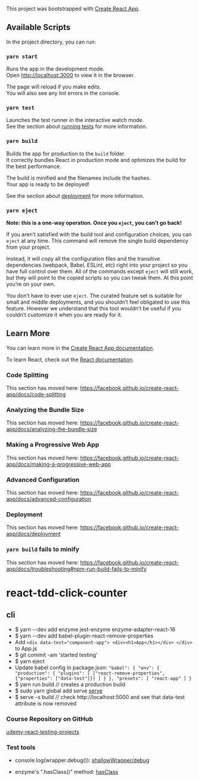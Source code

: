 This project was bootstrapped with [Create React App](https://github.com/facebook/create-react-app).

## Available Scripts

In the project directory, you can run:

### `yarn start`

Runs the app in the development mode.<br />
Open [http://localhost:3000](http://localhost:3000) to view it in the browser.

The page will reload if you make edits.<br />
You will also see any lint errors in the console.

### `yarn test`

Launches the test runner in the interactive watch mode.<br />
See the section about [running tests](https://facebook.github.io/create-react-app/docs/running-tests) for more information.

### `yarn build`

Builds the app for production to the `build` folder.<br />
It correctly bundles React in production mode and optimizes the build for the best performance.

The build is minified and the filenames include the hashes.<br />
Your app is ready to be deployed!

See the section about [deployment](https://facebook.github.io/create-react-app/docs/deployment) for more information.

### `yarn eject`

**Note: this is a one-way operation. Once you `eject`, you can’t go back!**

If you aren’t satisfied with the build tool and configuration choices, you can `eject` at any time. This command will remove the single build dependency from your project.

Instead, it will copy all the configuration files and the transitive dependencies (webpack, Babel, ESLint, etc) right into your project so you have full control over them. All of the commands except `eject` will still work, but they will point to the copied scripts so you can tweak them. At this point you’re on your own.

You don’t have to ever use `eject`. The curated feature set is suitable for small and middle deployments, and you shouldn’t feel obligated to use this feature. However we understand that this tool wouldn’t be useful if you couldn’t customize it when you are ready for it.

## Learn More

You can learn more in the [Create React App documentation](https://facebook.github.io/create-react-app/docs/getting-started).

To learn React, check out the [React documentation](https://reactjs.org/).

### Code Splitting

This section has moved here: https://facebook.github.io/create-react-app/docs/code-splitting

### Analyzing the Bundle Size

This section has moved here: https://facebook.github.io/create-react-app/docs/analyzing-the-bundle-size

### Making a Progressive Web App

This section has moved here: https://facebook.github.io/create-react-app/docs/making-a-progressive-web-app

### Advanced Configuration

This section has moved here: https://facebook.github.io/create-react-app/docs/advanced-configuration

### Deployment

This section has moved here: https://facebook.github.io/create-react-app/docs/deployment

### `yarn build` fails to minify

This section has moved here: https://facebook.github.io/create-react-app/docs/troubleshooting#npm-run-build-fails-to-minify

# react-tdd-click-counter

## cli
- $ yarn --dev add enzyme jest-enzyme enzyme-adapter-react-16
- $ yarn --dev add babel-plugin-react-remove-properties
- Add `<div data-test="component-app">
        <div><h1>App</h1></div>
      </div>` to App.js
- $ git commit -am 'started testing'
- $ yarn eject
- Update babel config in package.json:
`
"babel": {
    "env": {
      "production": {
        "plugins": [
          ["react-remove-properties", {"properties": ["data-test"]}]
        ]
      }
    },
    "presets": [
      "react-app"
    ]
  }
  `
- $ yarn run build // creates a production build
- $ sudo yarn global add serve [serve](https://www.npmjs.com/package/serve)
- $ serve -s build // check http://localhost:5000 and see that data-test attribute is now removed

### Course Repository on GitHub
[udemy-react-testing-projects](https://github.com/flyrightsister/udemy-react-testing-projects)

### Test tools
- console.log(wrapper.debug()): 
[shallowWrapper/debug](https://enzymejs.github.io/enzyme/docs/api/ShallowWrapper/debug.html)

- enzyme's ".hasClass()" method: 
[hasClass](http://airbnb.io/enzyme/docs/api/ShallowWrapper/hasClass.html)



